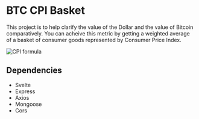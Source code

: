 # BTC CPI Basket

This project is to help clarify the value of the Dollar and the value of Bitcoin comparatively. You can acheive this metric by getting a weighted average of a basket of consumer goods represented by Consumer Price Index. 

![CPI formula](https://wikimedia.org/api/rest_v1/media/math/render/svg/c6a1658af6fd9e459f823adbd0c2f5151ebfd199)

## Dependencies
 - Svelte
 - Express
 - Axios
 - Mongoose
 - Cors